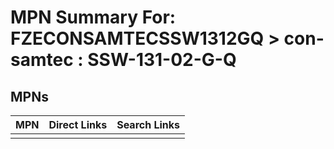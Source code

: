 



# MPN Summary For: FZECONSAMTECSSW1312GQ > con-samtec : SSW-131-02-G-Q

## MPNs
  

|MPN|Direct Links|Search Links|
| :--- | :--- | :--- |
||||
